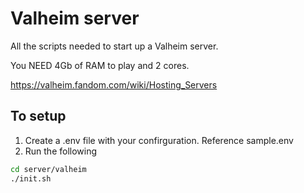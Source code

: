 # Valheim server

All the scripts needed to start up a Valheim server.

You NEED 4Gb of RAM to play and 2 cores.

https://valheim.fandom.com/wiki/Hosting_Servers

## To setup

1. Create a .env file with your confirguration. Reference sample.env
1. Run the following

```sh
cd server/valheim
./init.sh
```
